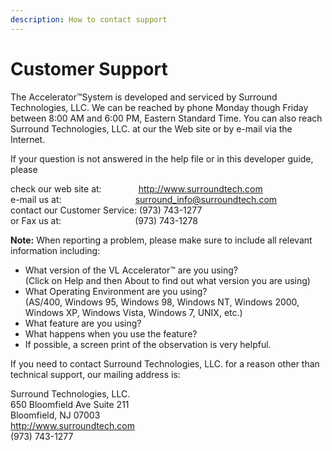 ```yaml
---
description: How to contact support
---
```


# Customer Support

The Accelerator™System is developed and serviced by Surround Technologies, LLC. We can be reached by phone Monday though Friday between 8:00 AM and 6:00 PM, Eastern Standard Time. You can also reach Surround Technologies, LLC. at our the Web site or by e-mail via the Internet.

If your question is not answered in the help file or in this developer guide, please

check our web site at:&nbsp;&nbsp;&nbsp;&nbsp;&nbsp;&nbsp;&nbsp;&nbsp;&nbsp;&nbsp;&nbsp;&nbsp;&nbsp;&nbsp;&nbsp;http://www.surroundtech.com<br/>
e-mail us at:&nbsp;&nbsp;&nbsp;&nbsp;&nbsp;&nbsp;&nbsp;&nbsp;&nbsp;&nbsp;&nbsp;&nbsp;&nbsp;&nbsp;&nbsp;&nbsp;&nbsp;&nbsp;&nbsp;&nbsp;&nbsp;&nbsp;&nbsp;&nbsp;&nbsp;&nbsp;&nbsp;&nbsp;&nbsp;&nbsp;surround_info@surroundtech.com<br/>
contact our Customer Service: (973) 743-1277<br/>
or Fax us at:&nbsp;&nbsp;&nbsp;&nbsp;&nbsp;&nbsp;&nbsp;&nbsp;&nbsp;&nbsp;&nbsp;&nbsp;&nbsp;&nbsp;&nbsp;&nbsp;&nbsp;&nbsp;&nbsp;&nbsp;&nbsp;&nbsp;&nbsp;&nbsp;&nbsp;&nbsp;&nbsp;&nbsp;&nbsp;&nbsp;(973) 743-1278

**Note:** When reporting a problem, please make sure to include all relevant information including:
- What version of the VL Accelerator™ are you using?<br/>
(Click on Help and then About to find out what version you are using)
- What Operating Environment are you using?<br/>
(AS/400, Windows 95, Windows 98, Windows NT, Windows 2000, Windows XP, Windows Vista, Windows 7,
UNIX, etc.)
- What feature are you using?
- What happens when you use the feature?
- If possible, a screen print of the observation is very helpful.

If you need to contact Surround Technologies, LLC. for a reason other than technical support, our mailing address is:

Surround Technologies, LLC.<br/>
650 Bloomfield Ave Suite 211<br/>
Bloomfield, NJ 07003<br/>
<http://www.surroundtech.com><br/>
(973) 743-1277<br/>